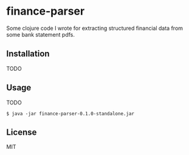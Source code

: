 # finance-parser

Some clojure code I wrote for extracting structured financial data from some bank statement pdfs.

## Installation

TODO

## Usage

TODO

    $ java -jar finance-parser-0.1.0-standalone.jar

## License

MIT
